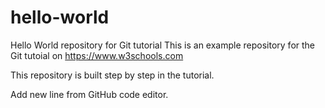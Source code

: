 # hello-world
Hello World repository for Git tutorial
This is an example repository for the Git tutoial on https://www.w3schools.com

This repository is built step by step in the tutorial.<br>

Add new line from GitHub code editor.
